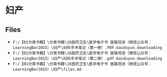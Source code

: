 # 妇产

## Files

- `F:/【01分类书籍】\分类书籍\16医药卫生\医学电子书 医路坦途（微信公众号：LearningBar2015）\妇产\妇科手术笔记（第一卷）.PDF.baiduyun.downloading`
- `F:/【01分类书籍】\分类书籍\16医药卫生\医学电子书 医路坦途（微信公众号：LearningBar2015）\妇产\妇科手术笔记（第二卷）.pdf.baiduyun.downloading`
- `F:/【01分类书籍】\分类书籍\16医药卫生\医学电子书 医路坦途（微信公众号：LearningBar2015）\妇产\files.md`
